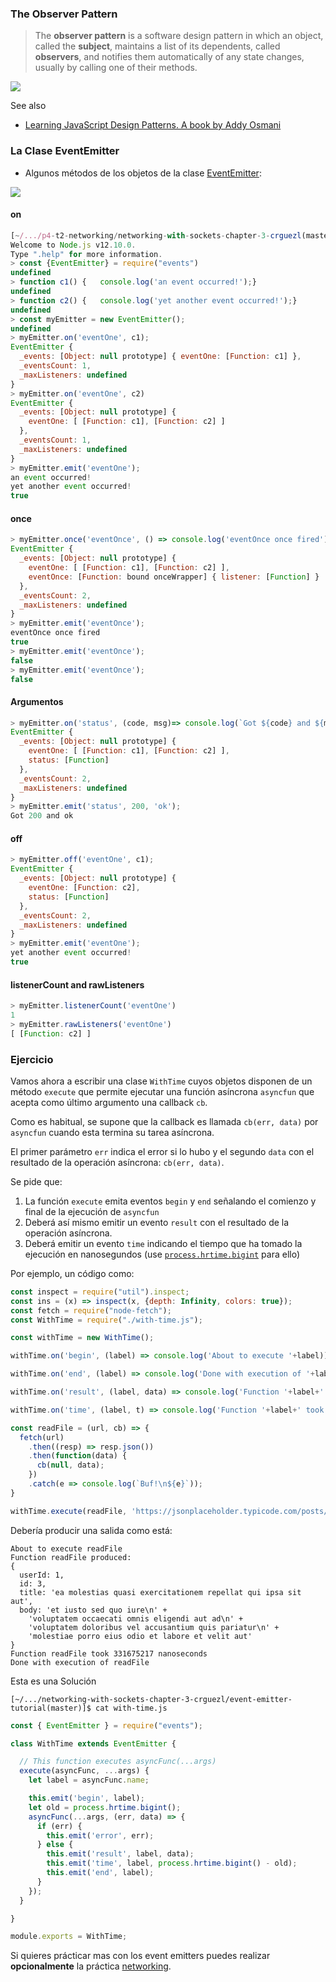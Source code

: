 ---
---

### The Observer Pattern

> The **observer pattern** is a software design pattern in which an object, called the **subject**, maintains a list of its dependents, called **observers**, and notifies them automatically of any state changes, usually by calling one of their methods.

![](/assets/images/observer-design-pattern.png)

See also 

* [Learning JavaScript Design Patterns. A book by Addy Osmani](https://addyosmani.com/resources/essentialjsdesignpatterns/book/#observerpatternjavascript)

### La Clase EventEmitter

* Algunos métodos de los objetos de la clase [EventEmitter](https://nodejs.org/api/events.html#events_class_eventemitter):

![](/assets/images/event-emitter-methods.png)

#### on

```js
[~/.../p4-t2-networking/networking-with-sockets-chapter-3-crguezl(master)]$ node
Welcome to Node.js v12.10.0.
Type ".help" for more information.
> const {EventEmitter} = require("events")
undefined
> function c1() {   console.log('an event occurred!');}
undefined
> function c2() {   console.log('yet another event occurred!');}
undefined
> const myEmitter = new EventEmitter();
undefined
> myEmitter.on('eventOne', c1);
EventEmitter {
  _events: [Object: null prototype] { eventOne: [Function: c1] },
  _eventsCount: 1,
  _maxListeners: undefined
}
> myEmitter.on('eventOne', c2)
EventEmitter {
  _events: [Object: null prototype] {
    eventOne: [ [Function: c1], [Function: c2] ]
  },
  _eventsCount: 1,
  _maxListeners: undefined
}
> myEmitter.emit('eventOne');
an event occurred!
yet another event occurred!
true
```
#### once

```js
> myEmitter.once('eventOnce', () => console.log('eventOnce once fired')); 
EventEmitter {
  _events: [Object: null prototype] {
    eventOne: [ [Function: c1], [Function: c2] ],
    eventOnce: [Function: bound onceWrapper] { listener: [Function] }
  },
  _eventsCount: 2,
  _maxListeners: undefined
}
> myEmitter.emit('eventOnce');
eventOnce once fired
true
> myEmitter.emit('eventOnce');
false
> myEmitter.emit('eventOnce');
false
```
#### Argumentos

```js
> myEmitter.on('status', (code, msg)=> console.log(`Got ${code} and ${msg}`));
EventEmitter {
  _events: [Object: null prototype] {
    eventOne: [ [Function: c1], [Function: c2] ],
    status: [Function]
  },
  _eventsCount: 2,
  _maxListeners: undefined
}
> myEmitter.emit('status', 200, 'ok');
Got 200 and ok
```

#### off

```js
> myEmitter.off('eventOne', c1);
EventEmitter {
  _events: [Object: null prototype] {
    eventOne: [Function: c2],
    status: [Function]
  },
  _eventsCount: 2,
  _maxListeners: undefined
}
> myEmitter.emit('eventOne');  
yet another event occurred!
true
```

#### listenerCount and rawListeners

```js
> myEmitter.listenerCount('eventOne')
1
> myEmitter.rawListeners('eventOne')
[ [Function: c2] ]
```

### Ejercicio

Vamos ahora a escribir una clase `WithTime` cuyos objetos disponen de un método `execute` que permite ejecutar 
una función asíncrona `asyncfun` que acepta como último argumento una callback `cb`. 

Como es habitual, se supone que la callback es llamada  `cb(err, data)` por `asyncfun` cuando esta termina su tarea asíncrona. 

El primer parámetro `err` indica el error si lo hubo y el segundo `data` con el resultado de la operación asíncrona:  `cb(err, data)`.

Se pide que:

1. La función `execute` emita eventos `begin` y `end`  señalando el comienzo y final de la ejecución de `asyncfun`
2. Deberá así mismo emitir un evento `result` con el resultado de la operación asíncrona.
3. Deberá emitir un evento `time` indicando el tiempo que ha tomado la ejecución en nanosegundos (use [`process.hrtime.bigint`](https://nodejs.org/api/process.html#process_process_hrtime_bigint) para ello)

Por ejemplo, un código como:

```js
const inspect = require("util").inspect;
const ins = (x) => inspect(x, {depth: Infinity, colors: true});
const fetch = require("node-fetch");
const WithTime = require("./with-time.js");

const withTime = new WithTime();

withTime.on('begin', (label) => console.log('About to execute '+label));

withTime.on('end', (label) => console.log('Done with execution of '+label));

withTime.on('result', (label, data) => console.log('Function '+label+' produced:\n'+ins(data)));

withTime.on('time', (label, t) => console.log('Function '+label+' took '+t+' nanoseconds'));

const readFile = (url, cb) => {
  fetch(url)
    .then((resp) => resp.json())
    .then(function(data) {
      cb(null, data);
    })
    .catch(e => console.log(`Buf!\n${e}`));
}

withTime.execute(readFile, 'https://jsonplaceholder.typicode.com/posts/3');
```

Debería producir una salida como está:

```
About to execute readFile
Function readFile produced:
{
  userId: 1,
  id: 3,
  title: 'ea molestias quasi exercitationem repellat qui ipsa sit aut',
  body: 'et iusto sed quo iure\n' +
    'voluptatem occaecati omnis eligendi aut ad\n' +
    'voluptatem doloribus vel accusantium quis pariatur\n' +
    'molestiae porro eius odio et labore et velit aut'
}
Function readFile took 331675217 nanoseconds
Done with execution of readFile
```

Esta es una Solución

```
[~/.../networking-with-sockets-chapter-3-crguezl/event-emitter-tutorial(master)]$ cat with-time.js 
```

```js
const { EventEmitter } = require("events");

class WithTime extends EventEmitter {

  // This function executes asyncFunc(...args)
  execute(asyncFunc, ...args) {
    let label = asyncFunc.name;

    this.emit('begin', label);
    let old = process.hrtime.bigint();
    asyncFunc(...args, (err, data) => {
      if (err) { 
        this.emit('error', err); 
      } else {
        this.emit('result', label, data);
        this.emit('time', label, process.hrtime.bigint() - old);
        this.emit('end', label);
      }
    });
  }

}

module.exports = WithTime;
```

Si quieres prácticar mas con los event emitters puedes realizar **opcionalmente** la práctica 
[networking]({{site.baseurl}}/tema2-async/practicas/networking/). 

